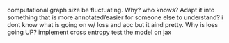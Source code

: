 computational graph size be fluctuating. Why? who knows?
Adapt it into something that is more annotated/easier for someone else to understand?
i dont know what is going on w/ loss and acc but it aind pretty. Why is loss going UP?
implement cross entropy
test the model on jax